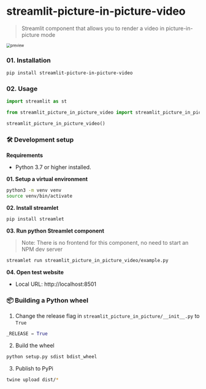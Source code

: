 # streamlit-picture-in-picture-video

> Streamlit component that allows you to render a video in picture-in-picture mode

<img src="preview.gif" alt="preview" style="zoom: 67%;" />



### 01. Installation 

```sh
pip install streamlit-picture-in-picture-video
```



### 02. Usage

```python
import streamlit as st

from streamlit_picture_in_picture_video import streamlit_picture_in_picture_video

streamlit_picture_in_picture_video()
````



### 🛠️ Development setup

**Requirements**

- Python 3.7 or higher installed.

**01. Setup a virtual environment**
```bash
python3 -m venv venv
source venv/bin/activate
```

**02. Install streamlet**

```bash
pip install streamlet
```

**03. Run python Streamlet component**

> Note: There is no frontend for this component, no need to start an NPM dev server

```bash
streamlet run streamlit_picture_in_picture_video/example.py
```

**04. Open test website**

- Local URL: http://localhost:8501



### 📦 Building a Python wheel

01. Change the release flag in `streamlit_picture_in_picture/__init__.py` to `True`

```python
_RELEASE = True
```

02. Build the wheel

```bash
python setup.py sdist bdist_wheel
```

03. Publish to PyPi
```bash
twine upload dist/*
```